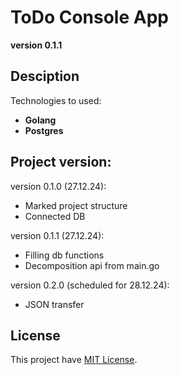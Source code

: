 # ToDo Console App
**version 0.1.1**

## Desciption
Technologies to used:
  - **Golang**    
  - **Postgres**

## Project version:
  version 0.1.0 (27.12.24):
  - Marked project structure
  - Connected DB

  version 0.1.1 (27.12.24):
  - Filling db functions
  - Decomposition api from main.go

  version 0.2.0 (scheduled for 28.12.24):
  - JSON transfer

## License
This project have [MIT License](LICENSE).

